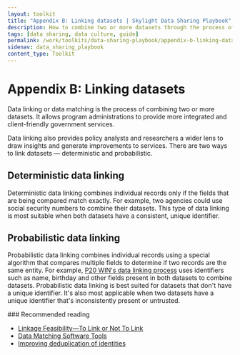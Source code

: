 ```yaml
---
layout: toolkit
title: "Appendix B: Linking datasets | Skylight Data Sharing Playbook"
description: How to combine two or more datasets through the process of data linking, including deterministic and probabilistic approaches.
tags: [data sharing, data culture, guide]
permalink: /work/toolkits/data-sharing-playbook/appendix-b-linking-datasets/
sidenav: data_sharing_playbook
content_type: Toolkit
---
```


# Appendix B: Linking datasets

Data linking or data matching is the process of combining two or more datasets. It allows program administrations to provide more integrated and client-friendly government services.

Data linking also provides policy analysts and researchers a wider lens to draw insights and generate improvements to services. There are two ways to link datasets — deterministic and probabilistic.

## Deterministic data linking

Deterministic data linking combines individual records only if the fields that are being compared match exactly. For example, two agencies could use social security numbers to combine their datasets. This type of data linking is most suitable when both datasets have a consistent, unique identifier.

## Probabilistic data linking

Probabilistic data linking combines individual records using a special algorithm that compares multiple fields to determine if two records are the same entity. For example, [P20 WIN's data linking process](https://youtu.be/c6D_8qisXyA) uses identifiers such as name, birthday and other fields present in both datasets to combine datasets. Probabilistic data linking is best suited for datasets that don't have a unique identifier. It's also most applicable when two datasets have a unique identifier that's inconsistently present or untrusted.

<div class="callout--note" markdown="1">
### Recommended reading

* [Linkage Feasibility—To Link or Not To Link](https://www.ncbi.nlm.nih.gov/books/NBK253318/)
* [Data Matching Software Tools](https://github.com/J535D165/data-matching-software)
* [Improving deduplication of identities](http://www.datasciencepublicpolicy.org//wp-content/uploads/2018/11/dedupewhitepaper.pdf)
</div>
